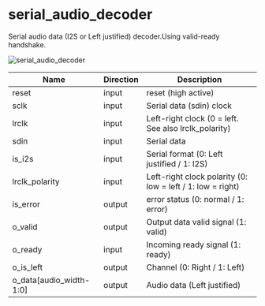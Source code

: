 # serial_audio_decoder
Serial audio data (I2S or Left justified) decoder.Using valid-ready handshake.

![serial_audio_decoder](https://user-images.githubusercontent.com/14823909/149629735-6448fd02-b8f3-4e11-9554-f87370669edf.png)

|Name|Direction|Description|
|--|--|--|
|reset|input|reset (high active)|
|sclk|input|Serial data (sdin) clock|
|lrclk|input|Left-right clock (0 = left. See also lrclk_polarity)|
|sdin|input|Serial data|
|is_i2s|input|Serial format (0: Left justified / 1: I2S)|
|lrclk_polarity|input|Left-right clock polarity (0: low = left / 1: low = right)|
|is_error|output|error status (0: normal / 1: error)|
|o_valid|output|Output data valid signal (1: valid)|
|o_ready|input|Incoming ready signal (1: ready)|
|o_is_left|output|Channel (0: Right / 1: Left)
|o_data[audio_width-1:0]|output|Audio data (Left justified) |
